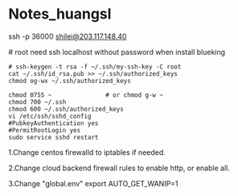 # Notes\_huangsl

ssh -p 36000 shilei@203.117.148.40

 \# root need ssh localhost without password when install blueking

```text
# ssh-keygen -t rsa -f ~/.ssh/my-ssh-key -C root
cat ~/.ssh/id_rsa.pub >> ~/.ssh/authorized_keys
chmod og-wx ~/.ssh/authorized_keys 

chmod 0755 ~               # or chmod g-w ~   
chmod 700 ~/.ssh
chmod 600 ~/.ssh/authorized_keys
vi /etc/ssh/sshd_config
#PubkeyAuthentication yes
#PermitRootLogin yes
sudo service sshd restart
```



1.Change centos firewalld to iptables if needed.

2.Change cloud backend firewall rules to enable http, or enable all.

3.Change "global.env"  export AUTO\_GET\_WANIP=1

